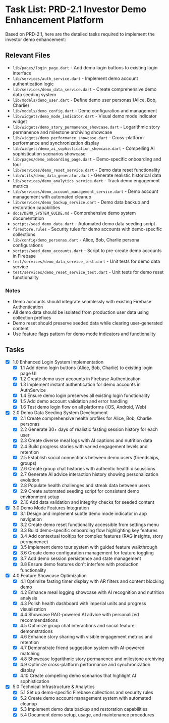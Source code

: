 # Task List: PRD-2.1 Investor Demo Enhancement Platform

Based on PRD-2.1, here are the detailed tasks required to implement the investor demo enhancement:

## Relevant Files

- `lib/pages/login_page.dart` - Add demo login buttons to existing login interface
- `lib/services/auth_service.dart` - Implement demo account authentication logic
- `lib/services/demo_data_service.dart` - Create comprehensive demo data seeding system
- `lib/models/demo_user.dart` - Define demo user personas (Alice, Bob, Charlie)
- `lib/models/demo_config.dart` - Demo configuration and management
- `lib/widgets/demo_mode_indicator.dart` - Visual demo mode indicator widget
- `lib/widgets/demo_story_permanence_showcase.dart` - Logarithmic story permanence and milestone archiving showcase
- `lib/widgets/demo_performance_showcase.dart` - Cross-platform performance and synchronization display
- `lib/widgets/demo_ai_sophistication_showcase.dart` - Compelling AI sophistication scenarios showcase
- `lib/pages/demo_onboarding_page.dart` - Demo-specific onboarding and tour
- `lib/services/demo_reset_service.dart` - Demo data reset functionality
- `lib/utils/demo_data_generator.dart` - Generate realistic historical data
- `lib/services/demo_analytics_service.dart` - Track demo engagement metrics
- `lib/services/demo_account_management_service.dart` - Demo account management with automated cleanup
- `lib/services/demo_backup_service.dart` - Demo data backup and restoration capabilities
- `docs/DEMO_SYSTEM_GUIDE.md` - Comprehensive demo system documentation
- `scripts/seed_demo_data.dart` - Automated demo data seeding script
- `firestore.rules` - Security rules for demo accounts with demo-specific collections
- `lib/config/demo_personas.dart` - Alice, Bob, Charlie persona configurations
- `scripts/seed_demo_accounts.dart` - Script to pre-create demo accounts in Firebase
- `test/services/demo_data_service_test.dart` - Unit tests for demo data service
- `test/services/demo_reset_service_test.dart` - Unit tests for demo reset functionality

### Notes

- Demo accounts should integrate seamlessly with existing Firebase Authentication
- All demo data should be isolated from production user data using collection prefixes
- Demo reset should preserve seeded data while clearing user-generated content
- Use feature flags pattern for demo mode indicators and functionality

## Tasks

- [x] 1.0 Enhanced Login System Implementation
  - [x] 1.1 Add demo login buttons (Alice, Bob, Charlie) to existing login page UI
  - [x] 1.2 Create demo user accounts in Firebase Authentication
  - [x] 1.3 Implement instant authentication for demo accounts in AuthService
  - [x] 1.4 Ensure demo login preserves all existing login functionality
  - [x] 1.5 Add demo account validation and error handling
  - [x] 1.6 Test demo login flow on all platforms (iOS, Android, Web)

- [x] 2.0 Demo Data Seeding System Development
  - [x] 2.1 Create comprehensive health profiles for Alice, Bob, Charlie personas
  - [x] 2.2 Generate 30+ days of realistic fasting session history for each user
  - [x] 2.3 Create diverse meal logs with AI captions and nutrition data
  - [x] 2.4 Build progress stories with varied engagement levels and retention
  - [x] 2.5 Establish social connections between demo users (friendships, groups)
  - [x] 2.6 Create group chat histories with authentic health discussions
  - [x] 2.7 Generate AI advice interaction history showing personalization evolution
  - [x] 2.8 Populate health challenges and streak data between users
  - [x] 2.9 Create automated seeding script for consistent demo environment setup
  - [x] 2.10 Add data validation and integrity checks for seeded content

- [x] 3.0 Demo Mode Features Integration
  - [x] 3.1 Design and implement subtle demo mode indicator in app navigation
  - [x] 3.2 Create demo reset functionality accessible from settings menu
  - [x] 3.3 Build demo-specific onboarding flow highlighting key features
  - [x] 3.4 Add contextual tooltips for complex features (RAG insights, story permanence)
  - [x] 3.5 Implement demo tour system with guided feature walkthrough
  - [x] 3.6 Create demo configuration management for feature toggling
  - [x] 3.7 Add demo session persistence and state management
  - [x] 3.8 Ensure demo features don't interfere with production functionality

- [x] 4.0 Feature Showcase Optimization
  - [x] 4.1 Optimize fasting timer display with AR filters and content blocking demo
  - [x] 4.2 Enhance meal logging showcase with AI recognition and nutrition analysis
  - [x] 4.3 Polish health dashboard with imperial units and progress visualization
  - [x] 4.4 Showcase RAG-powered AI advice with personalized recommendations
  - [x] 4.5 Optimize group chat interactions and social feature demonstrations
  - [x] 4.6 Enhance story sharing with visible engagement metrics and retention
  - [x] 4.7 Demonstrate friend suggestion system with AI-powered matching
  - [x] 4.8 Showcase logarithmic story permanence and milestone archiving
  - [x] 4.9 Optimize cross-platform performance and synchronization display
  - [x] 4.10 Create compelling demo scenarios that highlight AI sophistication

- [x] 5.0 Technical Infrastructure & Analytics
  - [x] 5.1 Set up demo-specific Firebase collections and security rules
  - [x] 5.2 Create demo account management system with automated cleanup
  - [x] 5.3 Implement demo data backup and restoration capabilities
  - [x] 5.4 Document demo setup, usage, and maintenance procedures 